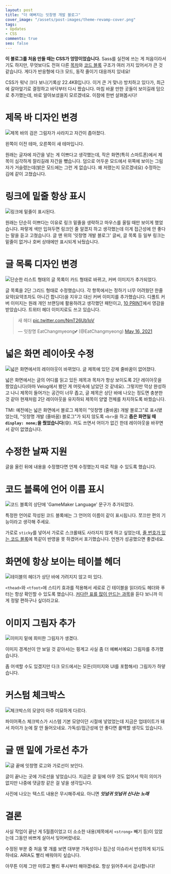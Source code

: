 ```yaml
---
layout: post
title: "더 예뻐지는 잇창명 개발 블로그"
cover_image: "/assets/post-images/theme-revamp-cover.png"
tags:
- Updates
- CSS
comments: true
seo: false
---
```


**이 블로그를 처음 만들 때는 CSS가 엉망이었습니다.** Sass를 실전에 쓰는 게 처음이라서기도 하지만, 무엇보다도 전혀 다른 [목차](/syntax/#목차-kramdown-확장)와 [코드 블록](/syntax/#코드-블록) 구조가 여러 가지 있어서가 큰 것 같습니다. 게다가 반응형에 다크 모드, 동작 줄이기 대응까지 있네요!

CSS가 워낙 크다 보니(기록상 22.4KB입니다. 이거 큰 거 맞나) 방치하고 있다가, 최근에 갈아엎기로 결정하고 바닥부터 다시 짰습니다. 마침 바꿀 만한 곳들이 보이길래 덤으로 추가했는데, 바로 알아보셨을지 모르겠네요. 이참에 한번 살펴봅시다!

# 제목 바 디자인 변경

![제목 바의 검은 그림자가 사라지고 자간이 좁아졌다.](/assets/post-images/theme-revamp-top-bar.png)

왼쪽이 이전 테마, 오른쪽이 새 테마입니다.

원래는 글자에 자간을 넣는 게 이쁘다고 생각했는데, 작은 화면(특히 스마트폰)에서 제목이 심각하게 잘리길래 자간을 뺐습니다. 덤으로 어두운 모드에서 위쪽에 보이는 그림자가 거슬렸는데(밝은 모드에는 그런 게 없습니다. 왜 저랬는지 모르겠네요) 수정하는 김에 같이 고쳤습니다.

# 링크에 밑줄 항상 표시

![링크에 밑줄이 표시된다.](/assets/post-images/theme-revamp-link.png)

원래는 단순히 이쁘다는 이유로 링크 밑줄을 생략하고 마우스를 올릴 때만 보이게 했었습니다. 파랗게 색만 입혀두면 링크인 줄 알겠지 하고 생각했는데 이게 접근성에 안 좋다는 말을 듣고 고쳤습니다. 글 맨 위의 '잇창명 개발 블로그' 글씨, 글 목록 등 일부 링크는 밑줄이 없거나 호버 상태에만 표시되게 놔뒀습니다.

# 글 목록 디자인 변경

![단순한 리스트 형태의 글 목록이 카드 형태로 바뀌고, 커버 이미지가 추가되었다.](/assets/post-images/theme-revamp-post-list.png)

글 목록을 2단 그리드 형태로 수정했습니다. 각 항목에서는 정하기 너무 어려웠던 한줄요약(요약조차도 아니긴 합니다)을 지우고 대신 커버 이미지를 추가했습니다. 디폴트 커버 이미지는 원래 개인 브랜딩에 활용하려고 생각했던 패턴이고, [10 PRINT](https://youtu.be/m9joBLOZVEo)에서 영감을 받았습니다. 트위터 헤더 이미지로도 쓰고 있습니다.

<blockquote class="twitter-tweet" data-dnt="true"><p lang="ko" dir="ltr">새 헤더 <a href="https://t.co/NmT26Ub1oV">pic.twitter.com/NmT26Ub1oV</a></p>&mdash; 잇창명 EatChangmyeong💕 (@EatChangmyeong) <a href="https://twitter.com/EatChangmyeong/status/1393999505184333827?ref_src=twsrc%5Etfw">May 16, 2021</a>
</blockquote> <script async src="https://platform.twitter.com/widgets.js" charset="utf-8"></script> 

# 넓은 화면 레이아웃 수정

![넓은 화면에서의 레이아웃이 바뀌었다. 글 제목에 있던 강제 줄바꿈이 없어졌다.](/assets/post-images/theme-revamp-wide-layout.png)

넓은 화면에서는 글의 어디를 읽고 있든 제목과 목차가 항상 보이도록 2단 레이아웃을 짰었습니다(아마 Velog에서 봤던 게 머릿속에 남았던 것 같네요). 그렇지만 막상 완성하고 나니 제목이 들어가는 공간이 너무 좁고, 글 제목은 상단 바에 나오는 정도면 충분한 것 같아 현재처럼 2단 레이아웃을 유지하되 제목이 양옆 전체를 차지하도록 바꿨습니다.

TMI: 예전에는 넓은 화면에서 블로그 제목이 "잇창명 (줄바꿈) 개발 블로그"로 표시됐었는데, "잇창명 개발 (줄바꿈) 블로그"가 되지 않도록 `<br>`을 하고 **좁은 화면일 때 `display: none;`을 줬었습니다**(😰). 저도 쓰면서 어이가 없긴 한데 레이아웃을 바꾸면서 같이 없앴습니다.

# 수정한 날짜 지원

글을 올린 뒤에 내용을 수정했다면 언제 수정했는지 따로 적을 수 있도록 했습니다.

# 코드 블록에 언어 이름 표시

![코드 블록의 상단에 'GameMaker Language' 문구가 추가되었다.](/assets/post-images/theme-revamp-code-block-language.png)

특정한 언어로 작성된 코드 블록에는 그 언어의 이름이 같이 표시됩니다. 쪼끄만 편의 기능이라고 생각해 주세요.

가로로 `sticky`를 넣어서 가로로 스크롤돼도 사라지지 않게 하고 싶었는데, [줄 번호가 있는 코드 블록](/syntax/#줄-번호가-있는-코드-블록-liquid-확장)에 똑같이 반영을 못 하겠어서 포기했습니다. 언젠가 성공했으면 좋겠네요.

# 화면에 항상 보이는 테이블 헤더

![테이블의 헤더가 상단 바에 가려지지 않고 떠 있다.](/assets/post-images/theme-revamp-sticky-header.png)

`<thead>`와 `<tfoot>`에 스티키 효과를 적용해서 세로로 긴 테이블을 읽더라도 헤더와 푸터는 항상 확인할 수 있도록 했습니다. [커다란 표를 많이 만드는 과목](https://ko.wikipedia.org/wiki/%EC%BB%B4%ED%8C%8C%EC%9D%BC%EB%9F%AC)을 듣다 보니까 이게 정말 편하구나 싶더라고요.

# 이미지 그림자 추가

![이미지 밑에 희미한 그림자가 생겼다.](/assets/post-images/theme-revamp-image-shadow.png)

이미지 경계선이 안 보일 것 같아서(는 핑계고 사실 좀 더 예뻐서예요) 그림자를 추가했습니다.

좀 어색할 수도 있겠지만 다크 모드에서는 모든(이미지와 UI를 포함해서) 그림자가 하얗습니다.

# 커스텀 체크박스

![체크박스의 모양이 아주 미묘하게 다르다.](/assets/post-images/theme-revamp-custom-checkbox.png)

파이어폭스 체크박스가 시스템 기본 모양이던 시절에 넣었었는데 지금은 업데이트가 돼서 차이가 눈에 잘 안 들어오네요. 가독성/접근성에 안 좋다면 롤백할 생각도 있습니다.

# 글 맨 밑에 가로선 추가

![글 끝에 잇창명 로고와 가로선이 보인다.](/assets/post-images/theme-revamp-end-rule.png)

글이 끝나는 곳에 가로선을 넣었습니다. 지금은 글 밑에 아무 것도 없어서 딱히 의미가 없지만 나중에 댓글창 같은 걸 넣을 생각입니다.

사진에 나오는 텍스트 내용은 무시해주세요. 아니면 ***잇넘귀 잇넘귀 신나는 노래***

# 결론

사실 작업이 끝난 게 5월쯤이었고 더 소소한 내용(제목에서 `<strong>` 빼기 등)이 있었는데 그동안 바쁘게 살아서 잊어버렸네요.

수정된 부분 중 처음 몇 개를 보면 대부분 가독성이나 접근성 이슈라서 반성하게 되기도 하네요. ARIA도 빨리 배워야지 싶습니다.

아무튼 이제 그만 미루고 빨리 푸시부터 해야겠네요. 항상 읽어주셔서 감사합니다!